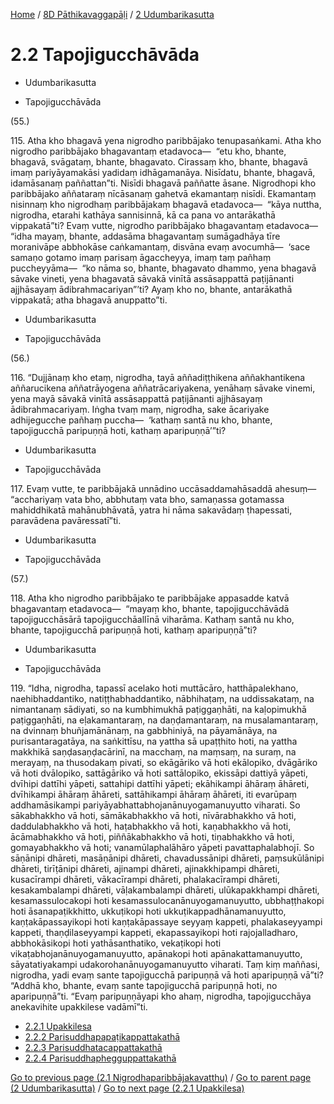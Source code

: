 
[Home](/) / [8D Pāthikavaggapāḷi](...md) / [2 Udumbarikasutta](../8D/2.md)

# 2.2 Tapojigucchāvāda

* Udumbarikasutta

* Tapojigucchāvāda

(55.)

115\. Atha kho bhagavā yena nigrodho paribbājako tenupasaṅkami. Atha kho nigrodho paribbājako bhagavantaṃ etadavoca—  “etu kho, bhante, bhagavā, svāgataṃ, bhante, bhagavato. Cirassaṃ kho, bhante, bhagavā imaṃ pariyāyamakāsi yadidaṃ idhāgamanāya. Nisīdatu, bhante, bhagavā, idamāsanaṃ paññattan”ti. Nisīdi bhagavā paññatte āsane. Nigrodhopi kho paribbājako aññataraṃ nīcāsanaṃ gahetvā ekamantaṃ nisīdi. Ekamantaṃ nisinnaṃ kho nigrodhaṃ paribbājakaṃ bhagavā etadavoca—  “kāya nuttha, nigrodha, etarahi kathāya sannisinnā, kā ca pana vo antarākathā vippakatā”ti? Evaṃ vutte, nigrodho paribbājako bhagavantaṃ etadavoca—  “idha mayaṃ, bhante, addasāma bhagavantaṃ sumāgadhāya tīre moranivāpe abbhokāse caṅkamantaṃ, disvāna evaṃ avocumhā—  ‘sace samaṇo gotamo imaṃ parisaṃ āgaccheyya, imaṃ taṃ pañhaṃ puccheyyāma—  “ko nāma so, bhante, bhagavato dhammo, yena bhagavā sāvake vineti, yena bhagavatā sāvakā vinītā assāsappattā paṭijānanti ajjhāsayaṃ ādibrahmacariyan”’ti? Ayaṃ kho no, bhante, antarākathā vippakatā; atha bhagavā anuppatto”ti.

* Udumbarikasutta

* Tapojigucchāvāda

(56.)

116\. “Dujjānaṃ kho etaṃ, nigrodha, tayā aññadiṭṭhikena aññakhantikena aññarucikena aññatrāyogena aññatrācariyakena, yenāhaṃ sāvake vinemi, yena mayā sāvakā vinītā assāsappattā paṭijānanti ajjhāsayaṃ ādibrahmacariyaṃ. Iṅgha tvaṃ maṃ, nigrodha, sake ācariyake adhijegucche pañhaṃ puccha—  ‘kathaṃ santā nu kho, bhante, tapojigucchā paripuṇṇā hoti, kathaṃ aparipuṇṇā’”ti?

* Udumbarikasutta

* Tapojigucchāvāda

117\. Evaṃ vutte, te paribbājakā unnādino uccāsaddamahāsaddā ahesuṃ—  “acchariyaṃ vata bho, abbhutaṃ vata bho, samaṇassa gotamassa mahiddhikatā mahānubhāvatā, yatra hi nāma sakavādaṃ ṭhapessati, paravādena pavāressatī”ti.

* Udumbarikasutta

* Tapojigucchāvāda

(57.)

118\. Atha kho nigrodho paribbājako te paribbājake appasadde katvā bhagavantaṃ etadavoca—  “mayaṃ kho, bhante, tapojigucchāvādā tapojigucchāsārā tapojigucchāallīnā viharāma. Kathaṃ santā nu kho, bhante, tapojigucchā paripuṇṇā hoti, kathaṃ aparipuṇṇā”ti?

* Udumbarikasutta

* Tapojigucchāvāda

119\. “Idha, nigrodha, tapassī acelako hoti muttācāro, hatthāpalekhano, naehibhaddantiko, natiṭṭhabhaddantiko, nābhihaṭaṃ, na uddissakataṃ, na nimantanaṃ sādiyati, so na kumbhimukhā paṭiggaṇhāti, na kaḷopimukhā paṭiggaṇhāti, na eḷakamantaraṃ, na daṇḍamantaraṃ, na musalamantaraṃ, na dvinnaṃ bhuñjamānānaṃ, na gabbhiniyā, na pāyamānāya, na purisantaragatāya, na saṅkittīsu, na yattha sā upaṭṭhito hoti, na yattha makkhikā saṇḍasaṇḍacārinī, na macchaṃ, na maṃsaṃ, na suraṃ, na merayaṃ, na thusodakaṃ pivati, so ekāgāriko vā hoti ekālopiko, dvāgāriko vā hoti dvālopiko, sattāgāriko vā hoti sattālopiko, ekissāpi dattiyā yāpeti, dvīhipi dattīhi yāpeti, sattahipi dattīhi yāpeti; ekāhikampi āhāraṃ āhāreti, dvīhikampi āhāraṃ āhāreti, sattāhikampi āhāraṃ āhāreti, iti evarūpaṃ addhamāsikampi pariyāyabhattabhojanānuyogamanuyutto viharati. So sākabhakkho vā hoti, sāmākabhakkho vā hoti, nīvārabhakkho vā hoti, daddulabhakkho vā hoti, haṭabhakkho vā hoti, kaṇabhakkho vā hoti, ācāmabhakkho vā hoti, piññākabhakkho vā hoti, tiṇabhakkho vā hoti, gomayabhakkho vā hoti; vanamūlaphalāhāro yāpeti pavattaphalabhojī. So sāṇānipi dhāreti, masāṇānipi dhāreti, chavadussānipi dhāreti, paṃsukūlānipi dhāreti, tirīṭānipi dhāreti, ajinampi dhāreti, ajinakkhipampi dhāreti, kusacīrampi dhāreti, vākacīrampi dhāreti, phalakacīrampi dhāreti, kesakambalampi dhāreti, vāḷakambalampi dhāreti, ulūkapakkhampi dhāreti, kesamassulocakopi hoti kesamassulocanānuyogamanuyutto, ubbhaṭṭhakopi hoti āsanapaṭikkhitto, ukkuṭikopi hoti ukkuṭikappadhānamanuyutto, kaṇṭakāpassayikopi hoti kaṇṭakāpassaye seyyaṃ kappeti, phalakaseyyampi kappeti, thaṇḍilaseyyampi kappeti, ekapassayikopi hoti rajojalladharo, abbhokāsikopi hoti yathāsanthatiko, vekaṭikopi hoti vikaṭabhojanānuyogamanuyutto, apānakopi hoti apānakattamanuyutto, sāyatatiyakampi udakorohanānuyogamanuyutto viharati. Taṃ kiṃ maññasi, nigrodha, yadi evaṃ sante tapojigucchā paripuṇṇā vā hoti aparipuṇṇā vā”ti? “Addhā kho, bhante, evaṃ sante tapojigucchā paripuṇṇā hoti, no aparipuṇṇā”ti. “Evaṃ paripuṇṇāyapi kho ahaṃ, nigrodha, tapojigucchāya anekavihite upakkilese vadāmī”ti.

* [2.2.1 Upakkilesa](2.2/2.2.1.md)
* [2.2.2 Parisuddhapapaṭikappattakathā](2.2/2.2.2.md)
* [2.2.3 Parisuddhatacappattakathā](2.2/2.2.3.md)
* [2.2.4 Parisuddhaphegguppattakathā](2.2/2.2.4.md)

[Go to previous page (2.1 Nigrodhaparibbājakavatthu)](2.1.md) / [Go to parent page (2 Udumbarikasutta)](../8D/2.md) / [Go to next page (2.2.1 Upakkilesa)](2.2/2.2.1.md)


